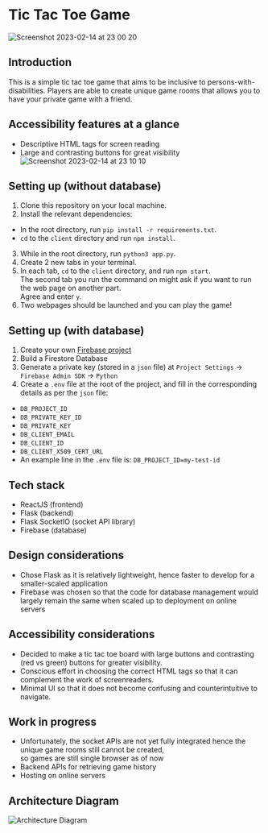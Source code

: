 # Tic Tac Toe Game
![Screenshot 2023-02-14 at 23 00 20](https://user-images.githubusercontent.com/54024886/218775419-f249f2eb-0da6-47ab-878a-8721795bf3e8.png)

## Introduction
This is a simple tic tac toe game that aims to be inclusive to persons-with-disabilities.
Players are able to create unique game rooms that allows you to have your private game with a friend.

## Accessibility features at a glance
- Descriptive HTML tags for screen reading
- Large and contrasting buttons for great visibility<br/>
![Screenshot 2023-02-14 at 23 10 10](https://user-images.githubusercontent.com/54024886/218777850-8bcb3c88-f60e-4551-bbda-29177b582060.png)

## Setting up (without database)
1. Clone this repository on your local machine.
2. Install the relevant dependencies:
  - In the root directory, run `pip install -r requirements.txt`.
  - `cd` to the `client` directory and run `npm install`.
3. While in the root directory, run `python3 app.py`.
4. Create 2 new tabs in your terminal.
5. In each tab, `cd` to the `client` directory, and run `npm start`.<br/>
The second tab you run the command on might ask if you want to run the web page on another part.<br/>
Agree and enter `y`.
6. Two webpages should be launched and you can play the game!

## Setting up (with database)
1. Create your own [Firebase project](https://console.firebase.google.com/u/0/)
2. Build a Firestore Database
3. Generate a private key (stored in a `json` file) at `Project Settings` -> `Firebase Admin SDK` -> `Python`
4. Create a `.env` file at the root of the project, and fill in the corresponding details as per the `json` file:
- `DB_PROJECT_ID`
- `DB_PRIVATE_KEY_ID`
- `DB_PRIVATE_KEY`
- `DB_CLIENT_EMAIL`
- `DB_CLIENT_ID`
- `DB_CLIENT_X509_CERT_URL`
- An example line in the `.env` file is: `DB_PROJECT_ID=my-test-id`

## Tech stack
- ReactJS (frontend)
- Flask (backend)
- Flask SocketIO (socket API library)
- Firebase (database)

## Design considerations
- Chose Flask as it is relatively lightweight, hence faster to develop for a smaller-scaled application
- Firebase was chosen so that the code for database management would largely remain the same when scaled up to deployment on online servers

## Accessibility considerations
- Decided to make a tic tac toe board with large buttons and contrasting (red vs green) buttons for greater visibility.
- Conscious effort in choosing the correct HTML tags so that it can complement the work of screenreaders.
- Minimal UI so that it does not become confusing and counterintuitive to navigate.

## Work in progress
- Unfortunately, the socket APIs are not yet fully integrated hence the unique game rooms still cannot be created,<br/>
so games are still single browser as of now
- Backend APIs for retrieving game history
- Hosting on online servers

## Architecture Diagram
![Architecture Diagram](https://user-images.githubusercontent.com/54024886/218786138-c6b3237a-df0a-4fbb-bf54-2c3a90d701d6.png)
